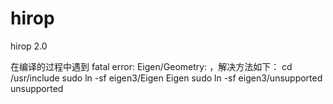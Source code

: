 # hirop
hirop 2.0

在编译的过程中遇到 fatal error: Eigen/Geometry: ，解决方法如下：
cd /usr/include
sudo ln -sf eigen3/Eigen Eigen
sudo ln -sf eigen3/unsupported unsupported
